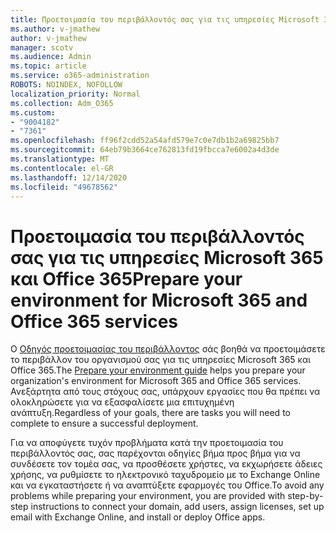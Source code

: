 ```yaml
---
title: Προετοιμασία του περιβάλλοντός σας για τις υπηρεσίες Microsoft 365 και Office 365
ms.author: v-jmathew
author: v-jmathew
manager: scotv
ms.audience: Admin
ms.topic: article
ms.service: o365-administration
ROBOTS: NOINDEX, NOFOLLOW
localization_priority: Normal
ms.collection: Adm_O365
ms.custom:
- "9004182"
- "7361"
ms.openlocfilehash: ff96f2cdd52a54afd579e7c0e7db1b2a69825bb7
ms.sourcegitcommit: 64eb79b3664ce762813fd19fbcca7e6002a4d3de
ms.translationtype: MT
ms.contentlocale: el-GR
ms.lasthandoff: 12/14/2020
ms.locfileid: "49678562"
---
```

# <a name="prepare-your-environment-for-microsoft-365-and-office-365-services"></a><span data-ttu-id="0443c-102">Προετοιμασία του περιβάλλοντός σας για τις υπηρεσίες Microsoft 365 και Office 365</span><span class="sxs-lookup"><span data-stu-id="0443c-102">Prepare your environment for Microsoft 365 and Office 365 services</span></span>

<span data-ttu-id="0443c-103">Ο [Οδηγός προετοιμασίας του περιβάλλοντος](https://go.microsoft.com/fwlink/?linkid=2005213) σάς βοηθά να προετοιμάσετε το περιβάλλον του οργανισμού σας για τις υπηρεσίες Microsoft 365 και Office 365.</span><span class="sxs-lookup"><span data-stu-id="0443c-103">The [Prepare your environment guide](https://go.microsoft.com/fwlink/?linkid=2005213) helps you prepare your organization's environment for Microsoft 365 and Office 365 services.</span></span> <span data-ttu-id="0443c-104">Ανεξάρτητα από τους στόχους σας, υπάρχουν εργασίες που θα πρέπει να ολοκληρώσετε για να εξασφαλίσετε μια επιτυχημένη ανάπτυξη.</span><span class="sxs-lookup"><span data-stu-id="0443c-104">Regardless of your goals, there are tasks you will need to complete to ensure a successful deployment.</span></span>

<span data-ttu-id="0443c-105">Για να αποφύγετε τυχόν προβλήματα κατά την προετοιμασία του περιβάλλοντός σας, σας παρέχονται οδηγίες βήμα προς βήμα για να συνδέσετε τον τομέα σας, να προσθέσετε χρήστες, να εκχωρήσετε άδειες χρήσης, να ρυθμίσετε το ηλεκτρονικό ταχυδρομείο με το Exchange Online και να εγκαταστήσετε ή να αναπτύξετε εφαρμογές του Office.</span><span class="sxs-lookup"><span data-stu-id="0443c-105">To avoid any problems while preparing your environment, you are provided with step-by-step instructions to connect your domain, add users, assign licenses, set up email with Exchange Online, and install or deploy Office apps.</span></span>
